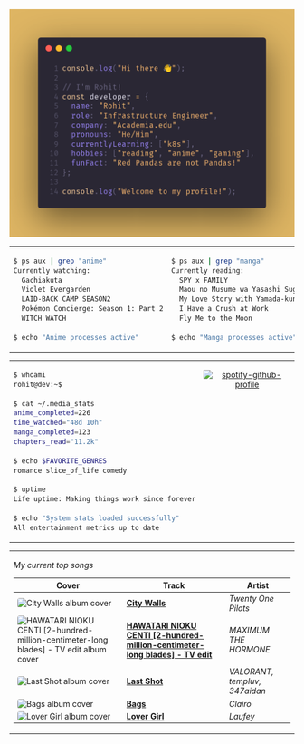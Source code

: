 <div align="center">

![Rohit's GitHub profile intro banner](images/intro.png)

</div>

<table>
<tr>
<td width="50%" valign="top">

```bash
$ ps aux | grep "anime"
Currently watching:
  Gachiakuta
  Violet Evergarden
  LAID-BACK CAMP SEASON2
  Pokémon Concierge: Season 1: Part 2
  WITCH WATCH

$ echo "Anime processes active"
```

</td>
<td width="50%" valign="top">

```bash
$ ps aux | grep "manga"
Currently reading:
  SPY x FAMILY
  Maou no Musume wa Yasashi Sugiru!!
  My Love Story with Yamada-kun at Lv999
  I Have a Crush at Work
  Fly Me to the Moon

$ echo "Manga processes active"
```

</td>
</tr>
</table>

<table>
<tr>
<td width="50%" valign="top">

```bash
$ whoami
rohit@dev:~$

$ cat ~/.media_stats
anime_completed=226
time_watched="48d 10h"
manga_completed=123
chapters_read="11.2k"

$ echo $FAVORITE_GENRES
romance slice_of_life comedy

$ uptime
Life uptime: Making things work since forever

$ echo "System stats loaded successfully"
All entertainment metrics up to date
```

</td>
<td width="50%" valign="top">

<div align="center">

[![spotify-github-profile](https://spotify-github-profile.kittinanx.com/api/view?uid=infernapexavier&cover_image=true&theme=default&show_offline=true&background_color=121212&interchange=true&bar_color=53b14f&bar_color_cover=true)](https://spotify-github-profile.kittinanx.com/api/view?uid=infernapexavier&redirect=true)

</div>

</td>
</tr>
</table>

<table>
<tr>
<td width="100%" valign="top">

*My current top songs*

| Cover | Track | Artist |
|-------|-------|--------|
<img src="https://i.scdn.co/image/ab67616d0000b27378cba6a1edfe4235def632ed" width="40" height="40" style="border-radius: 4px;" alt="City Walls album cover"> | **[City Walls](https://open.spotify.com/track/0Ji9UonfwC90rbZ4IaQhOb)** | *Twenty One Pilots*
<img src="https://i.scdn.co/image/ab67616d0000b273b3c9954a5297f5bc1bf90c3b" width="40" height="40" style="border-radius: 4px;" alt="HAWATARI NIOKU CENTI [2-hundred-million-centimeter-long blades] - TV edit album cover"> | **[HAWATARI NIOKU CENTI [2-hundred-million-centimeter-long blades] - TV edit](https://open.spotify.com/track/1lySGuhlcZUJxLA5W5Bo7k)** | *MAXIMUM THE HORMONE*
<img src="https://i.scdn.co/image/ab67616d0000b273a5c3cd4efbd2b04e47f83ecc" width="40" height="40" style="border-radius: 4px;" alt="Last Shot album cover"> | **[Last Shot](https://open.spotify.com/track/5ppdmIeHPG2qLHm0SsmqfB)** | *VALORANT, templuv, 347aidan*
<img src="https://i.scdn.co/image/ab67616d0000b27378d601a8e07bef8b1f8ecf82" width="40" height="40" style="border-radius: 4px;" alt="Bags album cover"> | **[Bags](https://open.spotify.com/track/56NEihhw1BsIgBBzfvcE76)** | *Clairo*
<img src="https://i.scdn.co/image/ab67616d0000b273e0d940d49a1e952072d320fd" width="40" height="40" style="border-radius: 4px;" alt="Lover Girl album cover"> | **[Lover Girl](https://open.spotify.com/track/3E619cvUK3bgsm4xH9A34H)** | *Laufey*

</td>
</tr>
</table>